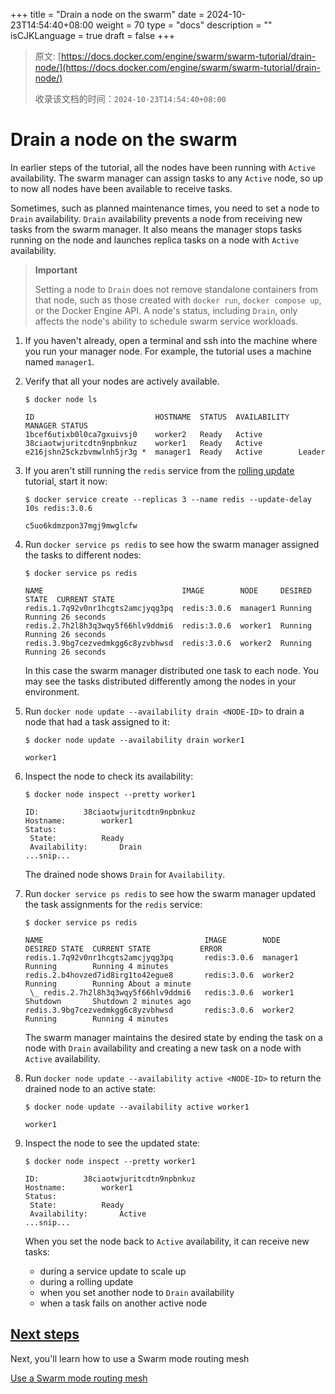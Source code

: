 +++
title = "Drain a node on the swarm"
date = 2024-10-23T14:54:40+08:00
weight = 70
type = "docs"
description = ""
isCJKLanguage = true
draft = false
+++

> 原文: [https://docs.docker.com/engine/swarm/swarm-tutorial/drain-node/](https://docs.docker.com/engine/swarm/swarm-tutorial/drain-node/)
>
> 收录该文档的时间：`2024-10-23T14:54:40+08:00`

# Drain a node on the swarm

In earlier steps of the tutorial, all the nodes have been running with `Active` availability. The swarm manager can assign tasks to any `Active` node, so up to now all nodes have been available to receive tasks.

Sometimes, such as planned maintenance times, you need to set a node to `Drain` availability. `Drain` availability prevents a node from receiving new tasks from the swarm manager. It also means the manager stops tasks running on the node and launches replica tasks on a node with `Active` availability.

> **Important**
>
> 
>
> Setting a node to `Drain` does not remove standalone containers from that node, such as those created with `docker run`, `docker compose up`, or the Docker Engine API. A node's status, including `Drain`, only affects the node's ability to schedule swarm service workloads.

1. If you haven't already, open a terminal and ssh into the machine where you run your manager node. For example, the tutorial uses a machine named `manager1`.

2. Verify that all your nodes are actively available.

   

   ```console
   $ docker node ls
   
   ID                           HOSTNAME  STATUS  AVAILABILITY  MANAGER STATUS
   1bcef6utixb0l0ca7gxuivsj0    worker2   Ready   Active
   38ciaotwjuritcdtn9npbnkuz    worker1   Ready   Active
   e216jshn25ckzbvmwlnh5jr3g *  manager1  Ready   Active        Leader
   ```

3. If you aren't still running the `redis` service from the [rolling update](https://docs.docker.com/engine/swarm/swarm-tutorial/rolling-update/) tutorial, start it now:

   

   ```console
   $ docker service create --replicas 3 --name redis --update-delay 10s redis:3.0.6
   
   c5uo6kdmzpon37mgj9mwglcfw
   ```

4. Run `docker service ps redis` to see how the swarm manager assigned the tasks to different nodes:

   

   ```console
   $ docker service ps redis
   
   NAME                               IMAGE        NODE     DESIRED STATE  CURRENT STATE
   redis.1.7q92v0nr1hcgts2amcjyqg3pq  redis:3.0.6  manager1 Running        Running 26 seconds
   redis.2.7h2l8h3q3wqy5f66hlv9ddmi6  redis:3.0.6  worker1  Running        Running 26 seconds
   redis.3.9bg7cezvedmkgg6c8yzvbhwsd  redis:3.0.6  worker2  Running        Running 26 seconds
   ```

   In this case the swarm manager distributed one task to each node. You may see the tasks distributed differently among the nodes in your environment.

5. Run `docker node update --availability drain <NODE-ID>` to drain a node that had a task assigned to it:

   

   ```console
   $ docker node update --availability drain worker1
   
   worker1
   ```

6. Inspect the node to check its availability:

   

   ```console
   $ docker node inspect --pretty worker1
   
   ID:			38ciaotwjuritcdtn9npbnkuz
   Hostname:		worker1
   Status:
    State:			Ready
    Availability:		Drain
   ...snip...
   ```

   The drained node shows `Drain` for `Availability`.

7. Run `docker service ps redis` to see how the swarm manager updated the task assignments for the `redis` service:

   

   ```console
   $ docker service ps redis
   
   NAME                                    IMAGE        NODE      DESIRED STATE  CURRENT STATE           ERROR
   redis.1.7q92v0nr1hcgts2amcjyqg3pq       redis:3.0.6  manager1  Running        Running 4 minutes
   redis.2.b4hovzed7id8irg1to42egue8       redis:3.0.6  worker2   Running        Running About a minute
    \_ redis.2.7h2l8h3q3wqy5f66hlv9ddmi6   redis:3.0.6  worker1   Shutdown       Shutdown 2 minutes ago
   redis.3.9bg7cezvedmkgg6c8yzvbhwsd       redis:3.0.6  worker2   Running        Running 4 minutes
   ```

   The swarm manager maintains the desired state by ending the task on a node with `Drain` availability and creating a new task on a node with `Active` availability.

8. Run `docker node update --availability active <NODE-ID>` to return the drained node to an active state:

   

   ```console
   $ docker node update --availability active worker1
   
   worker1
   ```

9. Inspect the node to see the updated state:

   

   ```console
   $ docker node inspect --pretty worker1
   
   ID:			38ciaotwjuritcdtn9npbnkuz
   Hostname:		worker1
   Status:
    State:			Ready
    Availability:		Active
   ...snip...
   ```

   When you set the node back to `Active` availability, it can receive new tasks:

   - during a service update to scale up
   - during a rolling update
   - when you set another node to `Drain` availability
   - when a task fails on another active node

## [Next steps](https://docs.docker.com/engine/swarm/swarm-tutorial/drain-node/#next-steps)

Next, you'll learn how to use a Swarm mode routing mesh

[Use a Swarm mode routing mesh](https://docs.docker.com/engine/swarm/ingress/)
